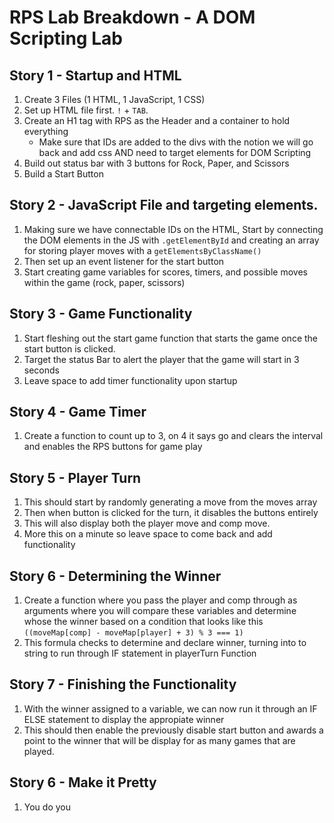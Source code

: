 # RPS Lab Breakdown - A DOM Scripting Lab

## Story 1 - Startup and HTML

1. Create 3 Files (1 HTML, 1 JavaScript, 1 CSS)
2. Set up HTML file first. `!` + `TAB`.
3. Create an H1 tag with RPS as the Header and a container to hold everything
    - Make sure that IDs are added to the divs with the notion we will go back and add css AND need to target elements for DOM Scripting
4. Build out status bar with 3 buttons for Rock, Paper, and Scissors
5. Build a Start Button

## Story 2 - JavaScript File and targeting elements.

1. Making sure we have connectable IDs on the HTML, Start by connecting the DOM elements in the JS with `.getElementById` and creating an array for storing player moves with a `getElementsByClassName()`
2. Then set up an event listener for the start button
3. Start creating game variables for scores, timers, and possible moves within the game (rock, paper, scissors)
## Story 3 - Game Functionality

1. Start fleshing out the start game function that starts the game once the start button is clicked.
2. Target the status Bar to alert the player that the game will start in 3 seconds
3. Leave space to add timer functionality upon startup

## Story 4 - Game Timer

1. Create a function to count up to 3, on 4 it says go and clears the interval and enables the RPS buttons for game play

## Story 5 - Player Turn

1. This should start by randomly generating a move from the moves array
2. Then when button is clicked for the turn, it disables the buttons entirely
3. This will also display both the player move and comp move.
4. More this on a minute so leave space to come back and add functionality

## Story 6 - Determining the Winner

1. Create a function where you pass the player and comp through as arguments where you will compare these variables and determine whose the winner based on a condition that looks like this `((moveMap[comp] - moveMap[player] + 3) % 3 === 1)`
2. This formula checks to determine and declare winner, turning into to string to run through IF statement in playerTurn Function

## Story 7 - Finishing the Functionality

1. With the winner assigned to a variable, we can now run it through an IF ELSE statement to display the appropiate winner
2. This should then enable the previously disable start button and awards a point to the winner that will be display for as many games that are played.

## Story 6 - Make it Pretty

1. You do you
